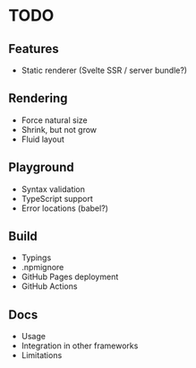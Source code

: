 # TODO

## Features

* Static renderer (Svelte SSR / server bundle?)

## Rendering

* Force natural size
* Shrink, but not grow
* Fluid layout

## Playground

* Syntax validation
* TypeScript support
* Error locations (babel?)

## Build

* Typings
* .npmignore
* GitHub Pages deployment
* GitHub Actions

## Docs

* Usage
* Integration in other frameworks
* Limitations
